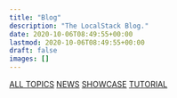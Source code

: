 ```yaml
---
title: "Blog"
description: "The LocalStack Blog."
date: 2020-10-06T08:49:55+00:00
lastmod: 2020-10-06T08:49:55+00:00
draft: false
images: []
---
```


<div class="blog-tags d-flex gap-3">
  <a href="/blog" class="btn btn-primary btn-pill">ALL TOPICS</a>
  <a href="/tags/news" class="btn btn-outline-primary btn-pill">NEWS</a>
  <a href="/tags/showcase" class="btn btn-outline-primary btn-pill">SHOWCASE</a>
  <a href="/tags/tutorial" class="btn btn-outline-primary btn-pill">TUTORIAL</a>
</div>
